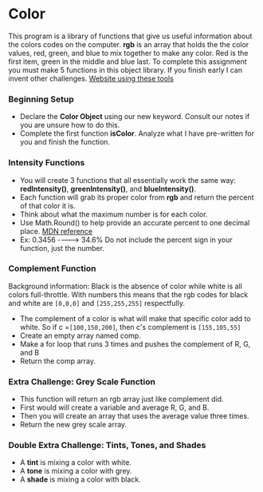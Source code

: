 # Color
This program is a library of functions that give us useful information about the colors codes on the computer. **rgb** is an array that holds the the color values, red, green, and blue to mix together to make any color. Red is the first item, green in the middle and blue last. To complete this assignment you must make 5 functions in this object library. If you finish early I can invent other challenges. [Website using these tools](http://paletton.com/#uid=1000u0kllllaFw0g0qFqFg0w0aF)

### Beginning Setup

  -  Declare the **Color Object** using our new keyword. Consult our notes if you are unsure how to do this.
  -  Complete the first function **isColor**. Analyze what I have pre-written for you and finish the function.

### Intensity Functions

  -  You will create 3 functions that all essentially work the same way: **redIntensity()**, **greenIntensity()**, and **blueIntensity()**.
  -  Each function will grab its proper color from **rgb** and return the percent of that color it is.
  -  Think about what the maximum number is for each color.
  -  Use Math.Round() to help provide an accurate percent to one decimal place. [MDN reference](https://developer.mozilla.org/en-US/docs/Web/JavaScript/Reference/Global_Objects/Math/round)
  -  Ex: 0.3456 ----> 34.6% Do not include the percent sign in your function, just the number.

### Complement Function

Background information: Black is the absence of color while white is all colors full-throttle. With numbers this means that the rgb codes for black and white are `[0,0,0]` and `[255,255,255]` respectfully.

  -  The complement of a color is what will make that specific color add to white. So if c =`[100,150,200]`, then c's complement is `[155,105,55]`
  -  Create an empty array named comp.
  -  Make a for loop that runs 3 times and pushes the complement of R, G, and B
  -  Return the comp array.

### Extra Challenge: Grey Scale Function

  -  This function will return an rgb array just like complement did.
  -  First would will create a variable and average R, G, and B.
  -  Then you will create an array that uses the average value three times.
  -  Return the new grey scale array.

### Double Extra Challenge: Tints, Tones, and Shades

  - A **tint** is mixing a color with white.
  - A **tone** is mixing a color with grey.
  - A **shade** is mixing a color with black.
